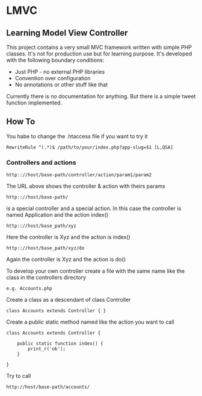 LMVC
====

Learning Model View Controller
------------------------------

This project contains a very small MVC framework written with simple PHP classes. It's not for production use but for learning purpose. It's developed with the following boundary conditions:

* Just PHP - no external PHP libraries
* Convention over configuration
* No annotations or other stuff like that

Currently there is no documentation for anything. But there is a simple tweet function implemented.

How To
------

You habe to change the .htaccess file if you want to try it

    RewriteRule ^(.*)$ /path/to/your/index.php?app-slug=$1 [L,QSA]

### Controllers and actions

    http:://host/base-path/controller/action/param1/param2

The URL above shows the controller & action with theirs params

    http:://host/base-path/

is a special controller and a special action. In this case the controller is named Application and the action index()

    http:://host/base_path/xyz

Here the controller is Xyz and the action is index()

    http:://host/base_path/xyz/do

Again the controller is Xyz and the action is do()

To develop your own controller create a file with the same name like the class in the controllers directory

    e.g. Accounts.php

Create a class as a descendant of class Controller

    class Accounts extends Controller { }

Create a public static method named like the action you want to call

    class Accounts extends Controller {

        public static function index() {
            print_r('ok');
        }

    }

Try to call

    http://host/base-path/accounts/

